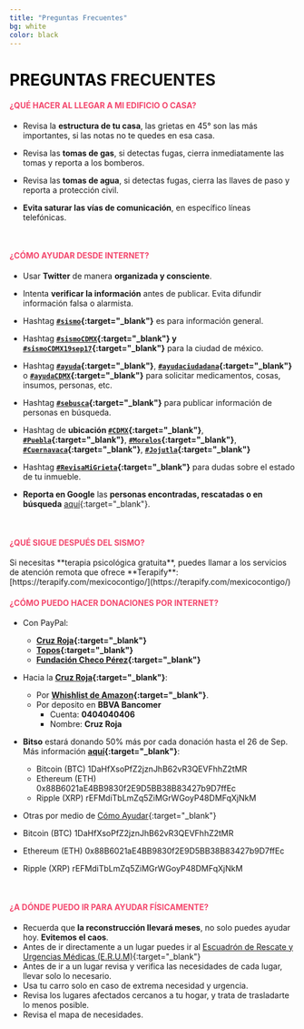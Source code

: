 ```yaml
---
title: "Preguntas Frecuentes"
bg: white
color: black
---
```


<h1><span style="color:black;">PREGUNTAS</span> FRECUENTES</h1>

<h4 style="color:#F3476D;">¿QUÉ HACER AL LLEGAR A MI EDIFICIO O CASA?</h4>

* Revisa la **estructura de tu casa**, las grietas en 45° son las más importantes, si las notas no te quedes en esa casa.

* Revisa las **tomas de gas**, si detectas fugas, cierra inmediatamente las tomas y reporta a los bomberos.

* Revisa las **tomas de agua**, si detectas fugas, cierra las llaves de paso y reporta a protección civil.

* **Evita saturar las vías de comunicación**, en específico líneas telefónicas.

<br />

<h4 style="color:#F3476D;">¿CÓMO AYUDAR DESDE INTERNET?</h4>

* Usar **Twitter** de manera **organizada y consciente**.

* Intenta **verificar la información** antes de publicar. Evita difundir información falsa o alarmista.

* Hashtag **[```#sismo```](https://twitter.com/search?f=tweets&vertical=news&q=%23sismo&src=typd){:target="_blank"}** es para información general.

* Hashtag **[```#sismoCDMX```](https://twitter.com/search?f=tweets&vertical=news&q=%23sismoCDMX&src=typd){:target="_blank"} y [```#sismoCDMX19sep17```](https://twitter.com/search?f=tweets&vertical=default&q=%23SismoCDMX19sep17&src=tyah){:target="_blank"}** para la ciudad de méxico.

* Hashtag **[```#ayuda```](https://twitter.com/search?f=tweets&vertical=news&q=%23ayuda&src=typd){:target="_blank"}**, **[```#ayudaciudadana```](https://twitter.com/search?f=tweets&vertical=news&q=%23ayudaciudadana&src=typd){:target="_blank"}** o **[```#ayudaCDMX```](https://twitter.com/search?f=tweets&vertical=default&q=ayudaCDMX&src=typd){:target="_blank"}** para solicitar medicamentos, cosas, insumos, personas, etc.

* Hashtag **[```#sebusca```](https://twitter.com/search?f=tweets&vertical=news&q=%23sebusca&src=typd){:target="_blank"}** para publicar información de personas en búsqueda.

* Hashtag de **ubicación [```#CDMX```](https://twitter.com/search?f=tweets&vertical=news&q=%23CDMX&src=typd){:target="_blank"}**, **[```#Puebla```](https://twitter.com/search?f=tweets&vertical=news&q=%23Puebla&src=typd){:target="_blank"}**, **[```#Morelos```](https://twitter.com/search?f=tweets&vertical=news&q=%23Morelos&src=typd){:target="_blank"}**, **[```#Cuernavaca```](https://twitter.com/search?f=tweets&vertical=news&q=%23Cuernavaca&src=typd){:target="_blank"}**, **[```#Jojutla```](https://twitter.com/search?f=tweets&vertical=news&q=%23Jojutla&src=typd){:target="_blank"}**

* Hashtag **[```#RevisaMiGrieta```](https://twitter.com/hashtag/revisamigrieta?f=tweets&vertical=default&src=hash){:target="_blank"}** para dudas sobre el estado de tu inmueble.

* **Reporta en Google** las **personas encontradas, rescatadas o en búsqueda** [aquí](https://google.org/personfinder/2017-puebla-mexico-earthquake){:target="_blank"}.

<br />

<h4 style="color:#F3476D;">¿QUÉ SIGUE DESPUÉS DEL SISMO?</h4>
Si necesitas **terapia psicológica gratuita**, puedes llamar a los servicios de atención remota que ofrece **Terapify**:
[https://terapify.com/mexicocontigo/](https://terapify.com/mexicocontigo/)

<br />

<h4 style="color:#F3476D;">¿CÓMO PUEDO HACER DONACIONES POR INTERNET?</h4>

* Con PayPal:
  - **[Cruz Roja](https://bit.ly/cruzroja-pp){:target="_blank"}**
  - **[Topos](https://bit.ly/topos-pp){:target="_blank"}**
  - **[Fundación Checo Pérez](https://bit.ly/checo-pp){:target="_blank"}**

* Hacia la **[Cruz Roja](https://www.cruzrojamexicana.org.mx/){:target="_blank"}**:
  * Por **[Whishlist de Amazon](https://www.amazon.com.mx/b?ie=UTF8&node=17290014011&pf_rd_p=f0aeab75-03f7-49aa-8b87-a4c78e1f0f04&pf_rd_r=KXBQ43PEH4BHKGESGQPZ){:target="_blank"}**.
  * Por deposito en **BBVA Bancomer**
    * Cuenta: **0404040406**
    * Nombre: **Cruz Roja**

* **Bitso** estará donando 50% más por cada donación hasta el 26 de Sep. Más información **[aquí](https://blog-en.bitso.com/bitcoinaidmexico-part-2-381118556cf7){:target="_blank"}**:
  - Bitcoin (BTC) 1DaHfXsoPfZ2jznJhB62vR3QEVFhhZ2tMR
  - Ethereum (ETH) 0x88B6021aE4BB9830f2E9D5BB38B83427b9D7ffEc
  - Ripple (XRP) rEFMdiTbLmZq5ZiMGrWGoyP48DMFqXjNkM

* Otras por medio de [Cómo Ayudar](http://comoayudar.mx/){:target="_blank"}
* Bitcoin (BTC) 1DaHfXsoPfZ2jznJhB62vR3QEVFhhZ2tMR
* Ethereum (ETH) 0x88B6021aE4BB9830f2E9D5BB38B83427b9D7ffEc
* Ripple (XRP) rEFMdiTbLmZq5ZiMGrWGoyP48DMFqXjNkM

<br />

<h4 style="color:#F3476D;">¿A DÓNDE PUEDO IR PARA AYUDAR FÍSICAMENTE?</h4>

* Recuerda que **la reconstrucción llevará meses**, no solo puedes ayudar hoy. **Evitemos el caos**.
* Antes de ir directamente a un lugar puedes ir al [Escuadrón de Rescate y Urgencias Médicas (E.R.U.M)](http://www.cdmx.gob.mx/comunicacion/nota/ayuda-en-el-rescate-de-personas){:target="_blank"}
* Antes de ir a un lugar revisa y verifica las necesidades de cada lugar, llevar solo lo necesario.
* Usa tu carro solo en caso de extrema necesidad y urgencia.
* Revisa los lugares afectados cercanos a tu hogar, y trata de trasladarte lo menos posible.
* Revisa el mapa de necesidades.
